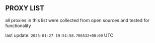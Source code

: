 ## PROXY LIST

all proxies in this list were collected from open sources and tested for functionality

last update: `2025-01-27 19:51:58.706532+00:00` UTC